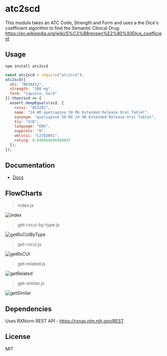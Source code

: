 # atc2scd

This module takes an ATC Code, Strength and Form and uses a the Dice's coefficient algorithm to find the Semantic Clinical Drug: https://en.wikipedia.org/wiki/S%C3%B8rensen%E2%80%93Dice_coefficient

## Usage

`npm install atc2scd`

```js
const atc2scd = require("atc2scd");
atc2scd({
  atc: "N03AX12",
  strength: "100 mg",
  form: "Capsule, hard"
}).then(scd => {
  assert.deepEquals(scd, {
    rxcui: "853201",
    name: "24 HR quetiapine 50 MG Extended Release Oral Tablet",
    synonym: "quetiapine 50 MG 24 HR Extended Release Oral Tablet",
    tty: "SCD",
    language: "ENG",
    suppress: "N",
    umlscui: "C2702061",
    rating: 0.696969696969697
  });
});
```

## Documentation

- [Docs](docs)

## FlowCharts

> index.js

![index](index.js.svg)

> get-rxcui-by-type.js

![getRxCUIByType](lib/get-rxcui-by-type.js.svg)

> get-rxcui.js

![getRxCUI](lib/get-rxcui.js.svg)

> get-related.js

![getRelated](lib/get-related.js.svg)

> get-similar.js

![getSimilar](lib/get-similar.js.svg)

## Dependencies

Uses RXNorm REST API - https://rxnav.nlm.nih.gov/REST

## License

MIT
